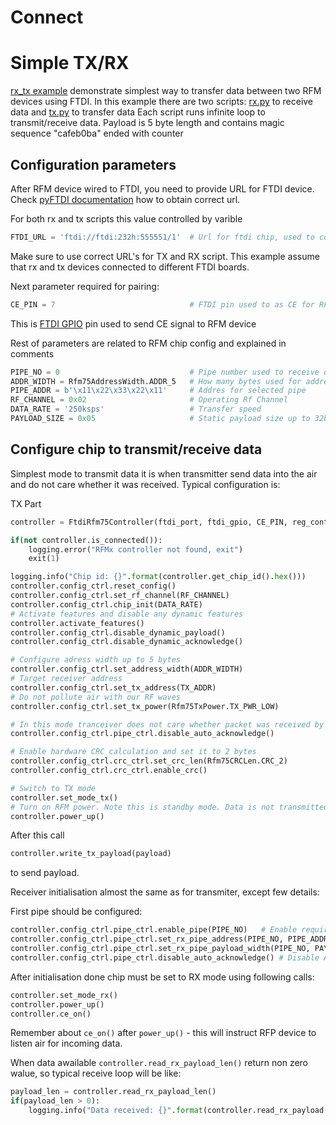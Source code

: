 # Connect

# Simple TX/RX
[rx_tx example](../../examples/rx_tx/) demonstrate simplest way to transfer data between two RFM devices using FTDI.
In this example there are two scripts: [rx.py](../../examples/rx_tx/rx.py) to receive data and [tx.py](../../examples/rx_tx/tx.py) to transfer data
Each script runs infinite loop to transmit/receive data. Payload is 5 byte length and contains magic sequence "cafeb0ba" ended with counter

## Configuration parameters
After RFM device wired to FTDI, you need to provide URL for FTDI device.
Check [pyFTDI documentation](https://eblot.github.io/pyftdi/urlscheme.html) how to obtain correct url.

For both rx and tx scripts this value controlled by varible
```python
FTDI_URL = 'ftdi://ftdi:232h:555551/1'  # Url for ftdi chip, used to control RX
```
Make sure to use correct URL's for TX and RX script. This example assume that rx and tx devices connected to different FTDI boards.

Next parameter required for pairing:
```python 
CE_PIN = 7                              # FTDI pin used to as CE for RFM device
```
This is [FTDI GPIO](https://eblot.github.io/pyftdi/api/spi.html#gpios) pin used to send CE signal to RFM device

Rest of parameters are related to RFM chip config and explained in comments

```python
PIPE_NO = 0                             # Pipe number used to receive data
ADDR_WIDTH = Rfm75AddressWidth.ADDR_5   # How many bytes used for address
PIPE_ADDR = b'\x11\x22\x33\x22\x11'     # Addres for selected pipe
RF_CHANNEL = 0x02                       # Operating Rf Channel
DATA_RATE = '250ksps'                   # Transfer speed
PAYLOAD_SIZE = 0x05                     # Static payload size up to 32b
```
## Configure chip to transmit/receive data
Simplest mode to transmit data it is when transmitter send data into the air and do not care whether it was received. Typical configuration is:

TX Part
```python
controller = FtdiRfm75Controller(ftdi_port, ftdi_gpio, CE_PIN, reg_controller)

if(not controller.is_connected()):                                      # Make sure we have chip connected
    logging.error("RFMx controller not found, exit")
    exit(1)

logging.info("Chip id: {}".format(controller.get_chip_id().hex()))      # Print connected chip ID
controller.config_ctrl.reset_config()                                   # Reset config to be sure we start from 0 walues
controller.config_ctrl.set_rf_channel(RF_CHANNEL)                       # Configure RF channel, be sure it is the same for transmitter and receiver
controller.config_ctrl.chip_init(DATA_RATE)                             # This is RFM magic init, most iportant to set data rate the same om transmitter and on receiver
# Activate features and disable any dynamic features
controller.activate_features()
controller.config_ctrl.disable_dynamic_payload()
controller.config_ctrl.disable_dynamic_acknowledge()

# Configure adress width up to 5 bytes
controller.config_ctrl.set_address_width(ADDR_WIDTH)
# Target receiver address
controller.config_ctrl.set_tx_address(TX_ADDR)
# Do not pollute air with our RF waves 
controller.config_ctrl.set_tx_power(Rfm75TxPower.TX_PWR_LOW)

# In this mode tranceiver does not care whether packet was received by target device
controller.config_ctrl.pipe_ctrl.disable_auto_acknowledge()

# Enable hardware CRC calculation and set it to 2 bytes
controller.config_ctrl.crc_ctrl.set_crc_len(Rfm75CRCLen.CRC_2)
controller.config_ctrl.crc_ctrl.enable_crc()

# Switch to TX mode
controller.set_mode_tx()
# Turn on RFM power. Note this is standby mode. Data is not transmitted until CE enabled and data present in TX buffer. 
controller.power_up()
```
After this call
```python
controller.write_tx_payload(payload)
```
to send payload.

Receiver initialisation almost the same as for transmiter, except few details:

First pipe should be configured:
```python
controller.config_ctrl.pipe_ctrl.enable_pipe(PIPE_NO)   # Enable required pipe
controller.config_ctrl.pipe_ctrl.set_rx_pipe_address(PIPE_NO, PIPE_ADDR)    # Set pipe address, RFM dewice has 5 pipes, each must have uniq address
controller.config_ctrl.pipe_ctrl.set_rx_pipe_payload_width(PIPE_NO, PAYLOAD_SIZE)   # Static payload size
controller.config_ctrl.pipe_ctrl.disable_auto_acknowledge() # Disable AA
```
After initialisation done chip must be set to RX mode using following calls:
```python
controller.set_mode_rx()
controller.power_up()
controller.ce_on()
```
Remember about `ce_on()` after `power_up()` - this will instruct RFP device to listen air for incoming data.

When data awailable `controller.read_rx_payload_len()` return non zero walue, so typical receive loop will be like:
```python
payload_len = controller.read_rx_payload_len()
if(payload_len > 0):
    logging.info("Data received: {}".format(controller.read_rx_payload(payload_len).hex()))

```